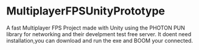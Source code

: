 # MultiplayerFPSUnityPrototype
A fast Multiplayer FPS Project made with Unity using the PHOTON PUN library for networking and their develpment test free server.
It doent need installation,you can download and run the exe and BOOM your connected.
